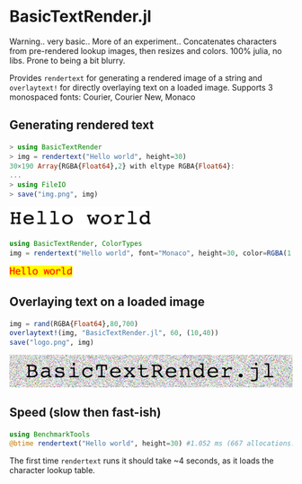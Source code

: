 # BasicTextRender.jl

Warning.. very basic.. More of an experiment.. Concatenates characters from pre-rendered lookup images, then resizes and colors. 100% julia, no libs. Prone to being a bit blurry.

Provides `rendertext` for generating a rendered image of a string and
`overlaytext!` for directly overlaying text on a loaded image. Supports 3 monospaced
fonts: Courier, Courier New, Monaco

## Generating rendered text
```julia
> using BasicTextRender
> img = rendertext("Hello world", height=30)
30×190 Array{RGBA{Float64},2} with eltype RGBA{Float64}:
...
> using FileIO
> save("img.png", img)
```
![img](img.png)


```julia
using BasicTextRender, ColorTypes
img = rendertext("Hello world", font="Monaco", height=30, color=RGBA(1.0,0.0,0.0,1.0), backgroundColor=RGBA(1.0,1.0,0.0,1.0))
```
![img](img2.png)


## Overlaying text on a loaded image

```julia
img = rand(RGBA{Float64},80,700)
overlaytext!(img, "BasicTextRender.jl", 60, (10,40))
save("logo.png", img)
```
![logo](logo.png)

## Speed (slow then fast-ish)
```julia
using BenchmarkTools
@btime rendertext("Hello world", height=30) #1.052 ms (667 allocations: 2.20 MiB)
```
The first time `rendertext` runs it should take ~4 seconds, as it loads the character lookup table.
